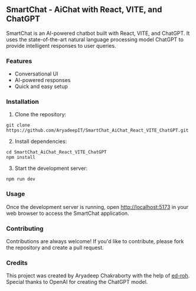 ## SmartChat - AiChat with React, VITE, and ChatGPT

SmartChat is an AI-powered chatbot built with React, VITE, and ChatGPT. It uses the state-of-the-art natural language processing model ChatGPT to provide intelligent responses to user queries.

### Features

-   Conversational UI
-   AI-powered responses
-   Quick and easy setup

### Installation

1.  Clone the repository:

```
git clone https://github.com/AryadeepIT/SmartChat_AiChat_React_VITE_ChatGPT.git
``` 

2.  Install dependencies:

```
cd SmartChat_AiChat_React_VITE_ChatGPT
npm install
``` 

3.  Start the development server:

```
npm run dev
```

### Usage

Once the development server is running, open [http://localhost:5173](http://localhost:5173/) in your web browser to access the SmartChat application.

### Contributing

Contributions are always welcome! If you'd like to contribute, please fork the repository and create a pull request.


### Credits

This project was created by Aryadeep Chakraborty with the help of [ed-roh](https://github.com/ed-roh/chat-app). 
Special thanks to OpenAI for creating the ChatGPT model.